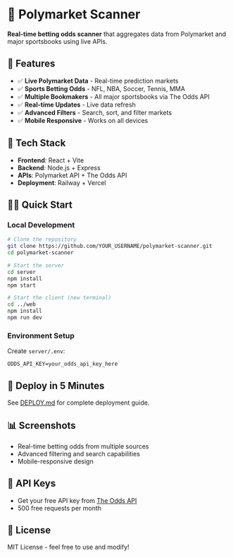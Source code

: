 # 🎯 Polymarket Scanner

**Real-time betting odds scanner** that aggregates data from Polymarket and major sportsbooks using live APIs.

## 🚀 **Features**
- ✅ **Live Polymarket Data** - Real-time prediction markets
- ✅ **Sports Betting Odds** - NFL, NBA, Soccer, Tennis, MMA
- ✅ **Multiple Bookmakers** - All major sportsbooks via The Odds API
- ✅ **Real-time Updates** - Live data refresh
- ✅ **Advanced Filters** - Search, sort, and filter markets
- ✅ **Mobile Responsive** - Works on all devices

## 🔧 **Tech Stack**
- **Frontend**: React + Vite
- **Backend**: Node.js + Express
- **APIs**: Polymarket API + The Odds API
- **Deployment**: Railway + Vercel

## 🏃‍♂️ **Quick Start**

### Local Development
```bash
# Clone the repository
git clone https://github.com/YOUR_USERNAME/polymarket-scanner.git
cd polymarket-scanner

# Start the server
cd server
npm install
npm start

# Start the client (new terminal)
cd ../web
npm install
npm run dev
```

### Environment Setup
Create `server/.env`:
```
ODDS_API_KEY=your_odds_api_key_here
```

## 🚀 **Deploy in 5 Minutes**
See [DEPLOY.md](./DEPLOY.md) for complete deployment guide.

## 📊 **Screenshots**
- Real-time betting odds from multiple sources
- Advanced filtering and search capabilities
- Mobile-responsive design

## 🔑 **API Keys**
- Get your free API key from [The Odds API](https://the-odds-api.com/)
- 500 free requests per month

## 📝 **License**
MIT License - feel free to use and modify!